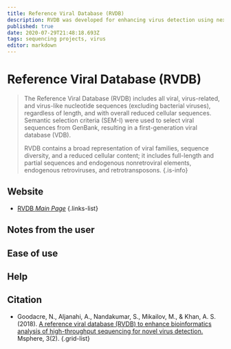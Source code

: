 ```yaml
---
title: Reference Viral Database (RVDB)
description: RVDB was developed for enhancing virus detection using next-generation sequencing (NGS) technologies.
published: true
date: 2020-07-29T21:48:18.693Z
tags: sequencing projects, virus
editor: markdown
---
```


# Reference Viral Database (RVDB)

> The Reference Viral Database (RVDB) includes all viral, virus-related, and virus-like nucleotide sequences (excluding bacterial viruses), regardless of length, and with overall reduced cellular sequences. Semantic selection criteria (SEM-I) were used to select viral sequences from GenBank, resulting in a first-generation viral database (VDB).
>
> RVDB contains a broad representation of viral families, sequence diversity, and a reduced cellular content; it includes full-length and partial sequences and endogenous nonretroviral elements, endogenous retroviruses, and retrotransposons.
{.is-info}

 

## Website 

- [RVDB *Main Page*](https://rvdb.dbi.udel.edu/)
 {.links-list}


## Notes from the user
 

## Ease of use



## Help


## Citation 

- Goodacre, N., Aljanahi, A., Nandakumar, S., Mikailov, M., & Khan, A. S. (2018). [A reference viral database (RVDB) to enhance bioinformatics analysis of high-throughput sequencing for novel virus detection.](https://msphere.asm.org/content/3/2/e00069-18.short#sec-2) Msphere, 3(2).
{.grid-list}
